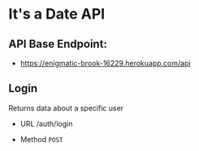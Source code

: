 # It's a Date API

## API Base Endpoint:
* https://enigmatic-brook-16229.herokuapp.com/api

## Login
Returns data about a specific user

* URL
/auth/login

* Method
`POST`